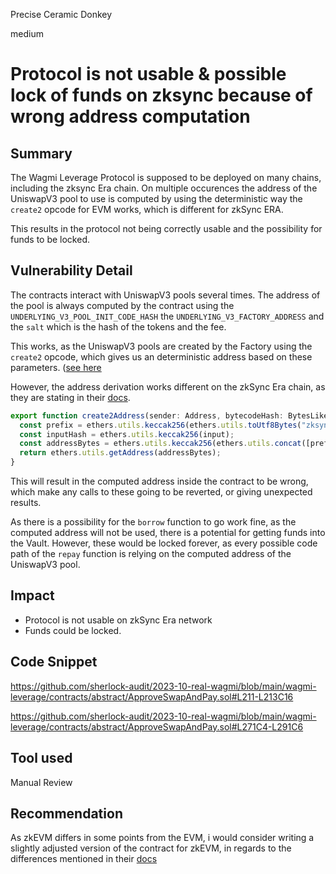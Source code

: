 Precise Ceramic Donkey

medium

# Protocol is not usable & possible lock of funds on zksync because of wrong address computation
## Summary

The Wagmi Leverage Protocol is supposed to be deployed on many chains, including the zksync Era chain. 
On multiple occurences the address of the UniswapV3 pool to use is computed by using the deterministic way the `create2` opcode for EVM works, which is different for zkSync ERA.

This results in the protocol not being correctly usable and the possibility for funds to be locked.

## Vulnerability Detail

The contracts interact with UniswapV3 pools several times. The address of the pool is always computed by the contract using the `UNDERLYING_V3_POOL_INIT_CODE_HASH` the `UNDERLYING_V3_FACTORY_ADDRESS` and the `salt` which is the hash of the tokens and the fee.

This works, as the UniswapV3 pools are created by the Factory using the `create2` opcode, which gives us an deterministic address based on these parameters. ([see here](https://docs.soliditylang.org/en/latest/control-structures.html#salted-contract-creations-create2)

However, the address derivation works different on the zkSync Era chain, as they are stating in their [docs](https://era.zksync.io/docs/reference/architecture/differences-with-ethereum.html#address-derivation).

```javascript
export function create2Address(sender: Address, bytecodeHash: BytesLike, salt: BytesLike, input: BytesLike) {
  const prefix = ethers.utils.keccak256(ethers.utils.toUtf8Bytes("zksyncCreate2"));
  const inputHash = ethers.utils.keccak256(input);
  const addressBytes = ethers.utils.keccak256(ethers.utils.concat([prefix, ethers.utils.zeroPad(sender, 32), salt, bytecodeHash, inputHash])).slice(26);
  return ethers.utils.getAddress(addressBytes);
}
```

This will result in the computed address inside the contract to be wrong, which make any calls to these going to be reverted, or giving unexpected results.

As there is a possibility for the `borrow` function to go work fine, as the computed address will not be used, there is a potential for getting funds into the Vault. However, these would be locked forever, as every possible code path of the `repay` function is relying on the computed address of the UniswapV3 pool.  

## Impact

- Protocol is not usable on zkSync Era network
- Funds could be locked.

## Code Snippet

https://github.com/sherlock-audit/2023-10-real-wagmi/blob/main/wagmi-leverage/contracts/abstract/ApproveSwapAndPay.sol#L211-L213C16

https://github.com/sherlock-audit/2023-10-real-wagmi/blob/main/wagmi-leverage/contracts/abstract/ApproveSwapAndPay.sol#L271C4-L291C6

## Tool used

Manual Review

## Recommendation

As zkEVM differs in some points from the EVM, i would consider writing a slightly adjusted version of the contract for zkEVM, in regards to the differences mentioned in their [docs](https://era.zksync.io/docs/reference/architecture/differences-with-ethereum.html)

